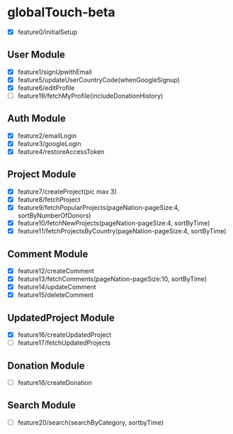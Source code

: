 # globalTouch-beta

- [x] feature0/initialSetup

## User Module

- [x] feature1/signUpwithEmail
- [x] feature5/updateUserCountryCode(whenGoogleSignup)
- [x] feature6/editProfile
- [ ] feature19/fetchMyProfile(includeDonationHistory)

## Auth Module

- [x] feature2/emailLogin
- [x] feature3/googleLogin
- [x] feature4/restoreAccessToken

## Project Module

- [x] feature7/createProject(pic max 3)
- [x] feature8/fetchProject
- [x] feature9/fetchPopularProjects(pageNation-pageSize:4, sortByNumberOfDonors)
- [x] feature10/fetchNewProjects(pageNation-pageSize:4, sortByTime)
- [x] feature11/fetchProjectsByCountry(pageNation-pageSize:4, sortByTime)

## Comment Module

- [x] feature12/createComment
- [x] feature13/fetchComments(pageNation-pageSize:10, sortByTime)
- [x] feature14/updateComment
- [x] feature15/deleteComment

## UpdatedProject Module

- [x] feature16/createUpdatedProject
- [ ] feature17/fetchUpdatedProjects

## Donation Module

- [ ] feature18/createDonation

## Search Module

- [ ] feature20/search(searchByCategory, sortbyTime)
